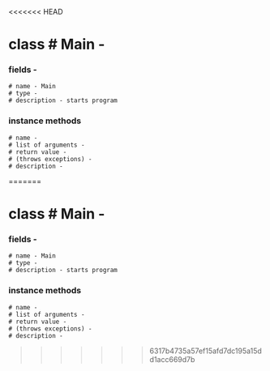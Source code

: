 <<<<<<< HEAD

# class   #  Main -  

### fields -
    # name - Main
    # type - 
    # description - starts program
### instance methods  
    # name - 
    # list of arguments - 
    # return value - 
    # (throws exceptions) - 
    # description - 

=======

# class   #  Main -  

### fields -
    # name - Main
    # type - 
    # description - starts program
### instance methods  
    # name - 
    # list of arguments - 
    # return value - 
    # (throws exceptions) - 
    # description - 

>>>>>>> 6317b4735a57ef15afd7dc195a15dd1acc669d7b
